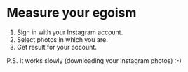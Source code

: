 # Measure your egoism

1. Sign in with your Instagram account.
2. Select photos in which you are.
3. Get result for your account.

P.S. It works slowly (downloading your instagram photos) :-)
